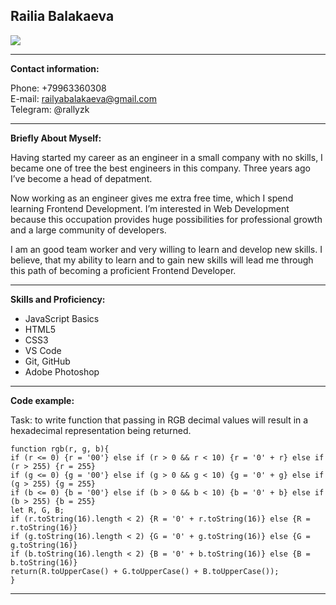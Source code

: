 ## Railia Balakaeva
![](https://i.postimg.cc/sgYWVXRM/photo-2022-09-07-11-38-24.jpg)
***
**Contact information:**

Phone: +79963360308\
E-mail: railyabalakaeva@gmail.com\
Telegram: @rallyzk
***
**Briefly About Myself:**

Having started my career as an engineer in a small company with no skills, I became one of tree the best engineers in this company. Three years ago I’ve become a head of depatment.

Now working as an engineer gives me extra free time, which I spend learning Frontend Development. I’m interested in Web Development because this occupation provides huge possibilities for professional growth and a large community of developers. 

I am an good team worker and very willing to learn and develop new skills. I believe, that my ability to learn and to gain new skills will lead me through this path of becoming a proficient Frontend Developer.
***
**Skills and Proficiency:**

* JavaScript Basics
* HTML5
* CSS3
* VS Code
* Git, GitHub
* Adobe Photoshop
***
**Code example:**

Task:  to write function that passing in RGB decimal values will result in a hexadecimal representation being returned.

```
function rgb(r, g, b){
if (r <= 0) {r = '00'} else if (r > 0 && r < 10) {r = '0' + r} else if (r > 255) {r = 255}
if (g <= 0) {g = '00'} else if (g > 0 && g < 10) {g = '0' + g} else if (g > 255) {g = 255}
if (b <= 0) {b = '00'} else if (b > 0 && b < 10) {b = '0' + b} else if (b > 255) {b = 255}
let R, G, B;
if (r.toString(16).length < 2) {R = '0' + r.toString(16)} else {R = r.toString(16)}
if (g.toString(16).length < 2) {G = '0' + g.toString(16)} else {G = g.toString(16)}
if (b.toString(16).length < 2) {B = '0' + b.toString(16)} else {B = b.toString(16)}
return(R.toUpperCase() + G.toUpperCase() + B.toUpperCase());  
}
```
***
